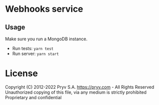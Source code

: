 
# Webhooks service

## Usage

Make sure you run a MongoDB instance.

- Run tests: `yarn test`
- Run server: `yarn start`



# License
Copyright (C) 2012-2022 Pryv S.A. https://pryv.com - All Rights Reserved
Unauthorized copying of this file, via any medium is strictly prohibited
Proprietary and confidential